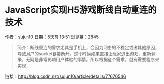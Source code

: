# JavaScript实现H5游戏断线自动重连的技术
作者：sujun10
日期：5天前 13:51
浏览量：2845
> 简介：断线重连的需求尤其是手机上，会因为网络的不稳定或者其他原因，导致用户的socket链接断开。这个时候如果直接让玩家退出游戏，重新登录，无疑是非常影响用户体验的事情。所以根据这个需求，就有需要程序来实现...

 链接：http://blog.csdn.net/sujun10/article/details/77676546
